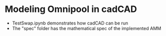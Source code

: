 # Modeling Omnipool in cadCAD
- TestSwap.ipynb demonstrates how cadCAD can be run
- The "spec" folder has the mathematical spec of the implemented AMM